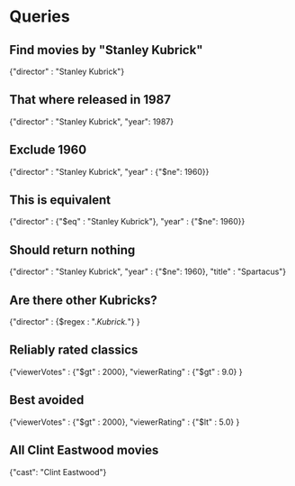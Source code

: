 # Queries

## Find movies by "Stanley Kubrick"

{"director" : "Stanley Kubrick"}

## That where released in 1987

{"director" : "Stanley Kubrick", "year": 1987}

## Exclude 1960

{"director" : "Stanley Kubrick", "year" : {"$ne": 1960}}

## This is equivalent

{"director" : {"$eq" : "Stanley Kubrick"}, "year" : {"$ne": 1960}}

## Should return nothing

{"director" : "Stanley Kubrick", "year" : {"$ne": 1960}, "title" : "Spartacus"}

## Are there other Kubricks?

{"director" : {$regex : ".*Kubrick.*"} }

## Reliably rated classics

{"viewerVotes" : {"$gt" : 2000}, "viewerRating" : {"$gt" : 9.0} }

## Best avoided

{"viewerVotes" : {"$gt" : 2000}, "viewerRating" : {"$lt" : 5.0} }

## All Clint Eastwood movies

{"cast": "Clint Eastwood"}


